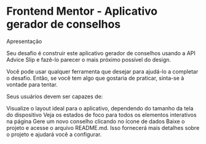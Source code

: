 # Frontend Mentor - Aplicativo gerador de conselhos

Apresentação

Seu desafio é construir este aplicativo gerador de conselhos usando a API Advice Slip e fazê-lo parecer o mais próximo possível do design.

Você pode usar qualquer ferramenta que desejar para ajudá-lo a completar o desafio. Então, se você tem algo que gostaria de praticar, sinta-se à vontade para tentar.

Seus usuários devem ser capazes de:

Visualize o layout ideal para o aplicativo, dependendo do tamanho da tela do dispositivo
Veja os estados de foco para todos os elementos interativos na página
Gere um novo conselho clicando no ícone de dados
Baixe o projeto e acesse o arquivo README.md. Isso fornecerá mais detalhes sobre o projeto e ajudará você a configurar.